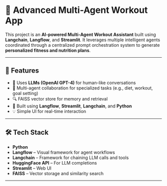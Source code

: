 # 🧠 Advanced Multi-Agent Workout App

This project is an **AI-powered Multi-Agent Workout Assistant** built using **Langchain**, **Langflow**, and **Streamlit**. It leverages multiple intelligent agents coordinated through a centralized prompt orchestration system to generate **personalized fitness and nutrition plans**.

---

## 🚀 Features

- 🧬 Uses **LLMs (OpenAI GPT-4)** for human-like conversations
- 🧠 Multi-agent collaboration for specialized tasks (e.g., diet, workout, goal setting)
- 🔍 FAISS vector store for memory and retrieval
- 🧰 Built using **Langflow**, **Streamlit**, **Langchain**, and **Python**
- 💡 Simple UI for real-time interaction

---

## 🛠️ Tech Stack

- **Python**
- **Langflow** – Visual framework for agent workflows
- **Langchain** – Framework for chaining LLM calls and tools
- **HuggingFace API** – For LLM completions
- **Streamlit** – Web UI
- **FAISS** – Vector storage and similarity search

---
